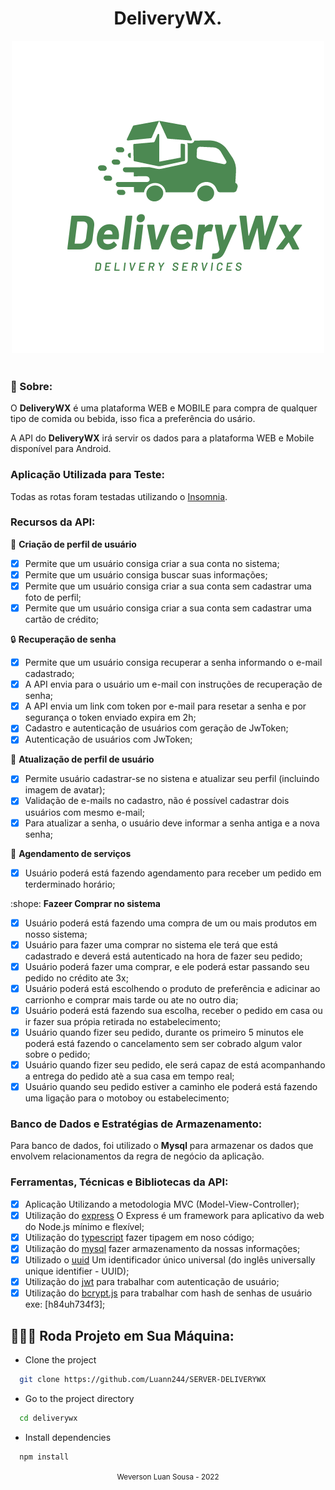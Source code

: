 <h1 align="center"> DeliveryWX.</h1>

<div align="center">
  <img src="logo.png">
</div>

<br/>

### 🎯 Sobre:

O **DeliveryWX** é uma plataforma WEB e MOBILE para compra de qualquer tipo de comida ou bebida, isso fica a preferência do usário.

A API do **DeliveryWX** irá servir os dados para a plataforma WEB e Mobile disponível para Android.

### Aplicação Utilizada para Teste:

Todas as rotas foram testadas utilizando o [Insomnia](https://insomnia.rest/download/).

### Recursos da API:

:busts_in_silhouette: **Criação de perfil de usuário**

- [x] Permite que um usuário consiga criar a sua conta no sistema;
- [x] Permite que um usuário consiga buscar suas informações;
- [x] Permite que um usuário consiga criar a sua conta sem cadastrar uma foto de perfil;
- [x] Permite que um usuário consiga criar a sua conta sem cadastrar uma cartão de crédito;

:lock: **Recuperação de senha**

- [x] Permite que um usuário consiga recuperar a senha informando o e-mail cadastrado;
- [x] A API envia para o usuário um e-mail con instruções de recuperação de senha;
- [x] A API envia um link com token por e-mail para resetar a senha e por segurança o token enviado expira em 2h;
- [x] Cadastro e autenticação de usuários com geração de JwToken;
- [x] Autenticação de usuários com JwToken;

:busts_in_silhouette: **Atualização de perfil de usuário**

- [x] Permite usuário cadastrar-se no sistena e atualizar seu perfil (incluindo imagem de avatar);
- [x] Validação de e-mails no cadastro, não é possível cadastrar dois usuários com mesmo e-mail;
- [x] Para atualizar a senha, o usuário deve informar a senha antiga e a nova senha;

:date: **Agendamento de serviços**

- [x] Usuário poderá está fazendo agendamento para receber um pedido em terderminado horário;

:shope: **Fazeer Comprar no sistema**

- [x] Usuário poderá está fazendo uma compra de um ou mais produtos em nosso sistema;
- [x] Usuário para fazer uma comprar no sistema ele terá que está cadastrado e deverá está autenticado na hora de fazer seu pedido;
- [x] Usuário poderá fazer uma comprar, e ele poderá estar passando seu pedido no crédito ate 3x;
- [x] Usuário poderá está escolhendo o produto de preferência e adicinar ao carrionho e comprar mais tarde ou ate no outro dia;
- [x] Usuário poderá está fazendo sua escolha, receber o pedido em casa ou ir fazer sua própia retirada no estabelecimento;
- [x] Usuário quando fizer seu pedido, durante os primeiro 5 minutos ele poderá está fazendo o cancelamento sem ser cobrado algum valor sobre o pedido;
- [x] Usuário quando fizer seu pedido, ele será capaz de está acompanhando a entrega do pedido atè a sua casa em tempo real;
- [x] Usuário quando seu pedido estiver a caminho ele poderá está fazendo uma ligação para o motoboy ou estabelecimento;

### Banco de Dados e Estratégias de Armazenamento:

Para banco de dados, foi utilizado o **Mysql** para armazenar os dados que envolvem relacionamentos da regra de negócio da aplicação.

### Ferramentas, Técnicas e Bibliotecas da API:

- [x] Aplicação Utilizando a metodologia MVC (Model-View-Controller);
- [x] Utilização do [express](https://expressjs.com/pt-br/) O Express é um framework para aplicativo da web do Node.js mínimo e flexível;
- [x] Utilização do [typescript](https://github.com/microsoft/tsyringe) fazer tipagem em noso código;
- [x] Utilização do [mysql](https://www.npmjs.com/package/mysql2) fazer armazenamento da nossas informações;
- [x] Utilizado o [uuid](https://www.npmjs.com/package/uuid) Um identificador único universal (do inglês universally unique identifier - UUID);
- [x] Utilização do [jwt](https://jwt.io/) para trabalhar com autenticação de usuário;
- [x] Utilização do [bcrypt.js](https://jwt.io/) para trabalhar com hash de senhas de usuário exe: [h84uh734f3];

## 👨🏻‍💻 Roda Projeto em Sua Máquina:

- Clone the project

```bash
  git clone https://github.com/Luann244/SERVER-DELIVERYWX
```

- Go to the project directory

```bash
  cd deliverywx
```

- Install dependencies

```bash
  npm install
```

<div align="center">
  <small>Weverson Luan Sousa - 2022</small>
</div>
